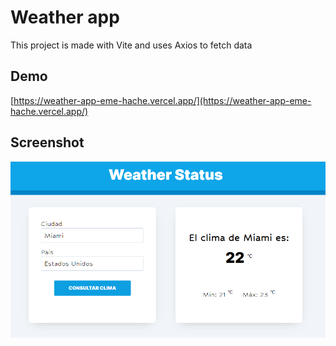 # Weather app

This project is made with Vite and uses Axios to fetch data

## Demo

[https://weather-app-eme-hache.vercel.app/](https://weather-app-eme-hache.vercel.app/)

## Screenshot

<div align="center">

  ![Weather app](/src/public/screenshot.png)
  
</div>

